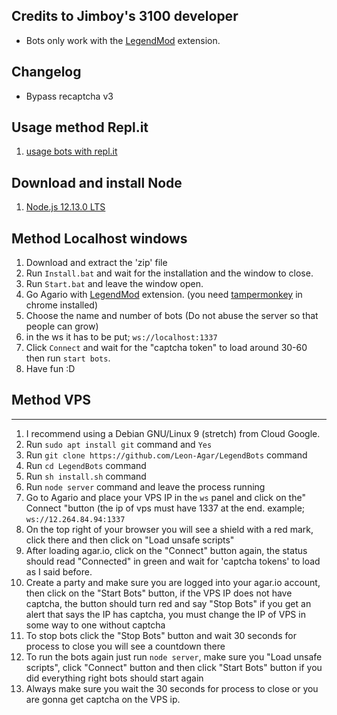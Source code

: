 ## Credits to Jimboy's 3100 developer
* Bots only work with the [LegendMod](https://legendmod.ml/) extension.

## Changelog
* Bypass recaptcha v3

## Usage method Repl.it
1. [usage bots with repl.it](https://www.youtube.com/watch?v=xIupgFR7ZTY)

## Download and install Node
1. [Node.js 12.13.0 LTS](https://nodejs.org/)

## Method Localhost windows
1. Download and extract the 'zip' file
2. Run `Install.bat` and wait for the installation and the window to close.
3. Run `Start.bat` and leave the window open.
4. Go Agario with [LegendMod](https://legendmod.ml/) extension. (you need [tampermonkey](https://chrome.google.com/webstore/detail/tampermonkey/dhdgffkkebhmkfjojejmpbldmpobfkfo?hl) in chrome installed)
5. Choose the name and number of bots (Do not abuse the server so that people can grow)
6. in the ws it has to be put; `ws://localhost:1337`
7. Click `Connect` and wait for the "captcha token" to load around 30-60 then run `start bots`.
8. Have fun :D

## Method VPS
-------
1. I recommend using a Debian GNU/Linux 9 (stretch) from Cloud Google.
2. Run `sudo apt install git` command and `Yes`
3. Run `git clone https://github.com/Leon-Agar/LegendBots` command
4. Run `cd LegendBots` command
5. Run `sh install.sh` command
6. Run `node server` command and leave the process running
7. Go to Agario and place your VPS IP in the `ws` panel and click on the" Connect "button (the ip of vps must have 1337 at the end. example; `ws://12.264.84.94:1337`
8. On the top right of your browser you will see a shield with a red mark, click there and then click on "Load unsafe scripts"
9. After loading agar.io, click on the "Connect" button again, the status should read "Connected" in green and wait for 'captcha tokens' to load as I said before.
10. Create a party and make sure you are logged into your agar.io account, then click on the "Start Bots" button, if the VPS IP does not have captcha, the button should turn red and say "Stop Bots" if you get an alert that says the IP has captcha, you must change the IP of VPS in some way to one without captcha
12. To stop bots click the "Stop Bots" button and wait 30 seconds for process to close you will see a countdown there
13. To run the bots again just run `node server`, make sure you "Load unsafe scripts", click "Connect" button and then click "Start Bots" button if you did everything right bots should start again
14. Always make sure you wait the 30 seconds for process to close or you are gonna get captcha on the VPS ip.
